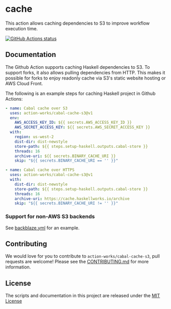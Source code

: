 # cache

This action allows caching dependencies to S3 to improve workflow execution time.

<a href="https://github.com/action-works/cabal-cache-s3/actions?query=workflow%3ATests"><img alt="GitHub Actions status" src="https://github.com/action-works/cabal-cache-s3/workflows/Tests/badge.svg?branch=main&event=push"></a>

## Documentation

The Github Action supports caching Haskell dependencies to S3.  To support forks, it also allows pulling dependencies from HTTP.
This makes it possible for forks to enjoy readonly cache via S3's static website hosting or AWS Cloud Front.

The following is an example steps for caching Haskell project in Github Actions:

```yaml
- name: Cabal cache over S3
  uses: action-works/cabal-cache-s3@v1
  env:
    AWS_ACCESS_KEY_ID: ${{ secrets.AWS_ACCESS_KEY_ID }}
    AWS_SECRET_ACCESS_KEY: ${{ secrets.AWS_SECRET_ACCESS_KEY }}
  with:
    region: us-west-2
    dist-dir: dist-newstyle
    store-path: ${{ steps.setup-haskell.outputs.cabal-store }}
    threads: 16
    archive-uri: ${{ secrets.BINARY_CACHE_URI }}
    skip: "${{ secrets.BINARY_CACHE_URI == '' }}"

- name: Cabal cache over HTTPS
  uses: action-works/cabal-cache-s3@v1
  with:
    dist-dir: dist-newstyle
    store-path: ${{ steps.setup-haskell.outputs.cabal-store }}
    threads: 16
    archive-uri: https://cache.haskellworks.io/archive
    skip: "${{ secrets.BINARY_CACHE_URI != '' }}"
```

### Support for non-AWS S3 backends

See [backblaze.yml](https://github.com/haskell-works/cabal-cache/blob/main/.github/workflows/backblaze.yml)
for an example.

## Contributing
We would love for you to contribute to `action-works/cabal-cache-s3`, pull requests are welcome! Please see the [CONTRIBUTING.md](CONTRIBUTING.md) for more information.

## License
The scripts and documentation in this project are released under the [MIT License](LICENSE)

